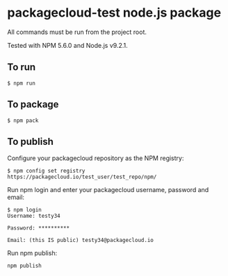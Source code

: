# packagecloud-test node.js package

All commands must be run from the project root.

Tested with NPM 5.6.0 and Node.js v9.2.1.

## To run

    $ npm run

## To package

    $ npm pack

## To publish

Configure your packagecloud repository as the NPM registry:

    $ npm config set registry https://packagecloud.io/test_user/test_repo/npm/

Run npm login and enter your packagecloud username, password and email:
    
    $ npm login
    Username: testy34

    Password: **********

    Email: (this IS public) testy34@packagecloud.io

Run npm publish:

    npm publish
